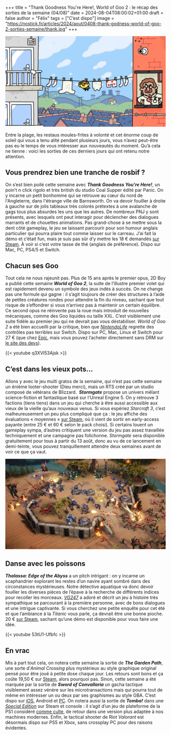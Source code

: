 +++
title = "Thank Goodness You're Here!, World of Goo 2 : le récap des sorties de la semaine (04/08)"
date = 2024-08-04T08:00:02+01:00
draft = false
author = "Félix"
tags = ["C’est dispo"]
image = "https://nostick.fr/articles/2024/aout/0408-thank-godness-world-of-goo-2-sorties-semaine/thank.jpg"
+++

![Le jeu Thank Goodness You're Here!](thank.jpg "Notre héros file à l’anglaise.")

Entre la plage, les restaus moules-frites à volonté et cet énorme coup de soleil qui vous a tenu alité pendant plusieurs jours, vous n’avez peut-être pas eu le temps de vous intéresser aux nouveautés du moment. Qu’à cela ne tienne : voici les sorties de ces derniers jours qui ont retenu notre attention.

## Vous prendrez bien une tranche de rosbif ?

On s’est bien poilé cette semaine avec ***Thank Goodness You're Here!***, un poin’t n click rigolo et très british du studio Coal Supper édité par Panic. On y incarne un petit bonhomme qui se retrouve au cœur du nord de l'Angleterre, dans l'étrange ville de Barnsworth. On va devoir fouiller à droite à gauche sur de jolis tableaux très colorés prétextes à une avalanche de gags tous plus absurdes les uns que les autres. De nombreux PNJ y sont présents, avec lesquels ont peut interagir pour déclencher des dialogues marrants et de chouettes animations. Pas grand-chose à se mettre sous la dent côté gameplay, le jeu se laissant parcourir pour son humour anglais particulier qui pourra plaire tout comme laisser sur le carreau. J’ai fait la démo et c’était fun, mais je suis pas sûr d’y mettre les 18 € demandés [sur Steam](https://store.steampowered.com/app/2366980/Thank_Goodness_Youre_Here/). À voir si c’est votre tasse de thé (anglais de préférence). Dispo sur Mac, PC, PS4/5 et Switch.

## Chacun ses Goo 

Tout cela ne nous rajeunit pas. Plus de 15 ans après le premier opus, 2D Boy a publié cette semaine ***World of Goo 2***, la suite de l’illustre premier volet qui est rapidement devenu un symbole des jeux indés à succès. On ne change pas une formule qui gagne : il s’agit toujours de créer des structures à l’aide de petites créatures rondes pour attendre la fin du niveau, sachant que tout risque de s’effondrer si vous n’arrivez pas à maintenir un certain équilibre. Ce second opus ne réinvente pas la roue mais introduit de nouvelles mécaniques, comme des Goo liquides ou taille XXL. C’est visiblement une suite fidèle au premier jeu qui ne devrait pas vous déstabiliser. *World of Goo 2* a été bien accueilli par la critique, bien que *[NintendoLife](https://www.nintendolife.com/reviews/switch-eshop/world-of-goo-2)* regrette des contrôles pas terribles sur Switch. Dispo sur PC, Mac, Linux et Switch pour 27 € (que chez [Epic](https://store.epicgames.com/fr/p/world-of-goo-2), mais vous pouvez l’acheter directement sans DRM sur [le site des devs](https://worldofgoo2.com)).

{{< youtube q3XVl53Ajsk >}}

## C’est dans les vieux pots…

Allons y avec le jeu multi gratos de la semaine, qui n’est pas cette semaine un énième looter-shooter (Dieu merci), mais un RTS créé par un studio composé de vétérans de Blizzard. ***‌ Stormgate*** propose un univers mêlant science-fiction et fantastique basé sur l'Unreal Engine 5. On y retrouve 3 factions (tiens tiens) dans un jeu qui cherche à être aussi accessible aux vieux de la vieille qu’aux nouveaux venus. Si vous espériez *Starcraft 3*, c’est malheureusement un peu plus compliqué que ça : le jeu affiche des évaluations « moyennes » [sur Steam](https://store.steampowered.com/app/2012510/Stormgate/), où il vient de sortir en early-access payante (entre 25 € et 60 € selon le pack choisi). Si certains louent un gameplay sympa, d’autres critiquent une version du jeu pas assez travaillée techniquement et une campagne pas folichonne. *Stormgate* sera disponible gratuitement pour tous à partir du 13 août, donc au vu de ce lancement en demi-teinte, vous pouvez tranquillement attendre deux semaines avant de voir ce que ça vaut.

![Le jeu Stormgate](stormgate.jpg "Starcraft vous avait manqué ?")

## Danse avec les poissons

***‌Thalassa: Edge of the Abyss*** a un pitch intrigant : on y incarne un scaphandrier explorant les restes  d’un navire ayant sombré dans des circonstances mystérieuses. Notre détective aquatique va donc devoir fouiller les diverses pièces de l’épave à la recherche de différents indices pour recoller les morceaux. *[VG247](https://www.vg247.com/thalassa-edge-of-the-abyss-review)* a adoré et décrit un jeu à histoire très sympathique se parcourant à la première personne, avec de bons dialogues et une intrigue captivante. Si vous cherchez une petite enquête pour cet été et que l’ambiance à la *Titanic* vous parle, ça devrait être une bonne pioche. 20 € [sur Steam](https://store.steampowered.com/app/1783680/Thalassa_Edge_of_the_Abyss/), sachant qu’une démo est disponible pour vous faire une idée.

{{< youtube 53tU1-Ufbfc >}} 

## En vrac

Mis à part tout cela, on notera cette semaine la sortie de *‌**The Garden Path***, une sorte d’*Animal Crossing* plus mystérieux au style graphique original pensé pour être joué à petite dose chaque jour. Les retours sont bons et ça coûte 19,50 € sur [Steam](https://store.steampowered.com/app/1638500/The_Garden_Path/), alors pourquoi pas. Sinon, cette semaine a été marquée par la sortie de ***Sword of Convallaria*** un gacha tactique visiblement assez vénère sur les microtransactions mais qui pourra tout de même en intéresser un ou deux par ses graphismes au style GBA. C’est dispo sur [iOS](https://apps.apple.com/us/app/sword-of-convallaria/id6451019582), Android et [PC](https://store.steampowered.com/app/2526380/Sword_of_Convallaria/). On notera aussi la sortie de ***Tomba!*** dans une *[Special Edition](https://store.steampowered.com/app/2851150/Tomba_Special_Edition/)* sur Steam et console : il s’agit d’un jeu de plateforme de la PS1 considéré [comme culte](https://en.wikipedia.org/wiki/Tomba), de retour dans une version plus adaptée à nos machines modernes. Enfin, le tactical shooter de Riot *Valorant* est désormais dispo sur PS5 et Xbox, sans crossplay PC pour des raisons évidentes.
